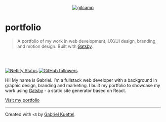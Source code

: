 <p align="center">
   <a href="https://gitcamp.net">
      <img src="https://user-images.githubusercontent.com/40471143/64510173-bed7f300-d29e-11e9-8a0a-6669b8cc2520.png" title="gitcamp" alt="gitcamp">
   </a>
</p>

# portfolio
> A portfolio of my work in web development, UX/UI design, branding, and motion design. Built with [Gatsby](https://www.gatsbyjs.org/).

<br/>
<br/>

[![Netlify Status](https://api.netlify.com/api/v1/badges/ea3b4bf9-da34-4de1-b57a-16fc5e7ce1c5/deploy-status)](https://app.netlify.com/sites/gabrielkuettel/deploys)
[![GitHub followers](https://img.shields.io/github/followers/gabrielkuettel?label=follow%20me&style=social)](https://github.com/gabrielkuettel)

Hi! My name is Gabriel. I’m a fullstack web developer with a background in graphic design, branding and marketing. I built my portfolio to showcase my work using [Gatsby](https://www.gatsbyjs.org/) - a static site generator based on React.

[Visit my portfolio](https://gabrielkuettel.com)

---
Created with `<3` by <a href="https://gabrielkuettel.com" target="_blank">Gabriel Kuettel</a>. 
